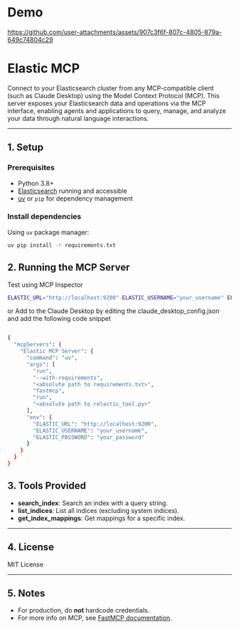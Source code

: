 # Demo



https://github.com/user-attachments/assets/907c3f6f-807c-4805-879a-649c74804c29



# Elastic MCP

Connect to your Elasticsearch cluster from any MCP-compatible client (such as Claude Desktop) using the Model Context Protocol (MCP).
This server exposes your Elasticsearch data and operations via the MCP interface, enabling agents and applications to query, manage, and analyze your data through natural language interactions.

---

## 1. Setup

### Prerequisites

- Python 3.8+
- [Elasticsearch](https://www.elastic.co/downloads/elasticsearch) running and accessible
- [uv](https://github.com/astral-sh/uv) or `pip` for dependency management

### Install dependencies

Using `uv` package manager:
```sh
uv pip install -r requirements.txt
```

## 2. Running the MCP Server

Test using MCP Inspector

```sh
ELASTIC_URL="http://localhost:9200" ELASTIC_USERNAME="your_username" ELASTIC_PASSWORD="your_password" fastmcp dev tools/elastic_tool.py
```
or Add to the Claude Desktop by editing the claude_desktop_config.json and add the following code snippet

```sh

{
  "mcpServers": {
    "Elastic MCP Server": {
      "command": "uv",
      "args": [
        "run",
        "--with-requirements",
        "<absolute path to requirements.txt>",
        "fastmcp",
        "run",
        "<absolute path to relastic_tool.py>"
      ],
      "env": {
        "ELASTIC_URL": "http://localhost:9200",
        "ELASTIC_USERNAME": "your_username",
        "ELASTIC_PASSWORD": "your_password"
      }
    }
  }
}


```

## 3. Tools Provided

- **search_index**: Search an index with a query string.
- **list_indices**: List all indices (excluding system indices).
- **get_index_mappings**: Get mappings for a specific index.

---

## 4. License

MIT License

---

## 5. Notes

- For production, do **not** hardcode credentials.
- For more info on MCP, see [FastMCP documentation](https://github.com/ai-llm/fastmcp).
